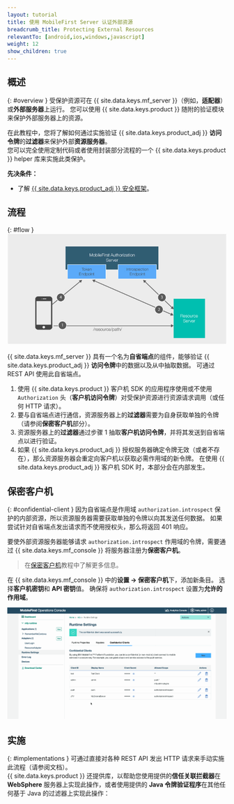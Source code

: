 ```yaml
---
layout: tutorial
title: 使用 MobileFirst Server 认证外部资源
breadcrumb_title: Protecting External Resources
relevantTo: [android,ios,windows,javascript]
weight: 12
show_children: true
---
```

<!-- NLS_CHARSET=UTF-8 -->
## 概述
{: #overview }
受保护资源可在 {{ site.data.keys.mf_server }}（例如，**适配器**）或**外部服务器**上运行。 您可以使用 {{ site.data.keys.product }} 随附的验证模块来保护外部服务器上的资源。

在此教程中，您将了解如何通过实施验证 {{ site.data.keys.product_adj }} **访问令牌**的**过滤器**来保护外部**资源服务器**。  
您可以完全使用定制代码或者使用封装部分流程的一个 {{ site.data.keys.product }} helper 库来实施此类保护。

**先决条件：**  

* 了解 [{{ site.data.keys.product_adj }} 安全框架](../)。

## 流程
{: #flow }
![保护外部资源图](external_resources_flow.jpg)

{{ site.data.keys.mf_server }} 具有一个名为**自省端点**的组件，能够验证 {{ site.data.keys.product_adj }} **访问令牌**中的数据以及从中抽取数据。 可通过 REST API 使用此自省端点。

1. 使用 {{ site.data.keys.product }} 客户机 SDK 的应用程序使用或不使用 `Authorization` 头（**客户机访问令牌**）对受保护资源进行资源请求调用（或任何 HTTP 请求）。
2. 要与自省端点进行通信，资源服务器上的**过滤器**需要为自身获取单独的令牌（请参阅**保密客户机**部分）。
3. 资源服务器上的**过滤器**通过步骤 1 抽取**客户机访问令牌**，并将其发送到自省端点以进行验证。
4. 如果 {{ site.data.keys.product_adj }} 授权服务器确定令牌无效（或者不存在），那么资源服务器会重定向客户机以获取必需作用域的新令牌。 在使用 {{ site.data.keys.product_adj }} 客户机 SDK 时，本部分会在内部发生。

## 保密客户机
{: #confidential-client }
因为自省端点是作用域 `authorization.introspect` 保护的内部资源，所以资源服务器需要获取单独的令牌以向其发送任何数据。 如果尝试针对自省端点发出请求而不使用授权头，那么将返回 401 响应。

要使外部资源服务器能够请求 `authorization.introspect` 作用域的令牌，需要通过 {{ site.data.keys.mf_console }} 将服务器注册为**保密客户机**。  

> 在[保密客户机](../confidential-clients/)教程中了解更多信息。

在 {{ site.data.keys.mf_console }} 中的**设置 → 保密客户机**下，添加新条目。 选择**客户机密钥**和 **API 密钥**值。 确保将 `authorization.introspect` 设置为**允许的作用域**。

<img class="gifplayer" alt="配置保密客户机" src="confidential-client.png"/>

## 实施
{: #implementations }
可通过直接对各种 REST API 发出 HTTP 请求来手动实施此流程（请参阅文档）。  
{{ site.data.keys.product }} 还提供库，以帮助您使用提供的**信任关联拦截器**在 **WebSphere** 服务器上实现此操作，或者使用提供的 **Java 令牌验证程序**在其他任何基于 Java 的过滤器上实现此操作：
